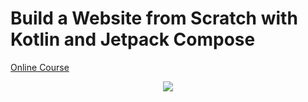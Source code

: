 # Build a Website from Scratch with Kotlin and Jetpack Compose
<p>
  <a href="https://stevdza-san.com/p/build-a-complete-website-with-kotlin-and-jetpack-compose" align="center">Online Course</a>
</p>
<p align="center">
  <img src="https://i.postimg.cc/38YzBQJM/Kobweb-Course.png" href="">
</p>
